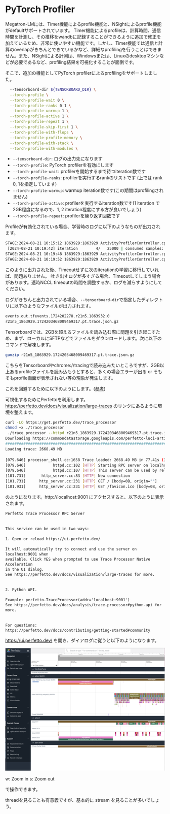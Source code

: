 # PyTorch Profiler

Megatron-LMには、Timer機能によるprofile機能と、NSightによるprofile機能がdefaultサポートされています。
Timer機能によるprofileは、計算時間、通信時間を計測し、その推移をwandbに記録することができるように追加で修正を加えているため、非常に使いやすい機能です。しかし、Timer機能では通信と計算のoverlapがきちんとできているかなど、詳細なprofilingを行うことはできません。また、NSightによる計測は、Windowsまたは、Linuxのdesktopマシンなどが必要であるなど、profiling結果を可視化することが面倒です。

そこで、追加の機能としてPyTorch profilerによるprofilingをサポートしました。

```bash
  --tensorboard-dir ${TENSORBOARD_DIR} \
  --torch-profile \
  --torch-profile-wait 0 \
  --torch-profile-ranks 0 1 \
  --torch-profile-warmup 1 \
  --torch-profile-active 1 \
  --torch-profile-repeat 1 \
  --torch-profile-skip-first 1 \
  --torch-profile-with-flops \
  --torch-profile-profile-memory \
  --torch-profile-with-stack \
  --torch-profile-with-modules \
```

- `--tensorboard-dir`: ログの出力先になります
- `--torch-profile`: PyTorch profilerを有効にします
- `--torch-profile-wait`: profilerを開始するまで待つiteration数です
- `--torch-profile-ranks`: profilerを実行するrankのリストです (上では rank 0, 1を指定しています)
- `--torch-profile-warmup`: warmup iteration数です(この期間はprofilingされません)
- `--torch-profile-active`: profilerを実行するiteration数です(1 iteration で2GB程度になるので、1, 2 iteration程度にする方が良いでしょう)
- `--torch-profile-repeat`: profilerを繰り返す回数です

Profileが有効化されている場合、学習時のログに以下のようなものが出力されます。

```bash
STAGE:2024-08-21 10:15:12 1863929:1863929 ActivityProfilerController.cpp:314] Completed Stage: Warm Up
 [2024-08-21 10:19:42] iteration        4/   25000 | consumed samples:         4096 | elapsed time per iteration (ms): 270125.4 | throughput per GPU (TFLOP/s/GPU): 449.6 | iteration time: 270.125 s samples/sec: 3.8 | learning rate: 7.500000E-08 | global batch size:  1024 | lm loss: 2.120380E+00 | loss scale: 1.0 | grad norm: 14.218 | number of skipped iterations:   0 | number of nan iterations:   0 |
STAGE:2024-08-21 10:19:48 1863929:1863929 ActivityProfilerController.cpp:320] Completed Stage: Collection
STAGE:2024-08-21 10:19:52 1863929:1863929 ActivityProfilerController.cpp:324] Completed Stage: Post Processing
```

このように出力された後、Timeoutせずに次のiterationの学習に移行していれば、問題ありません。
吐き出すログが多すぎる場合、Timeoutしてしまう場合があります。適時NCCL timeoutの時間を調整するか、ログを減らすようにしてください。

ログがきちんと出力されている場合、`--tensorboard-dir`で指定したディレクトリに以下のようなファイルが出力されます。

```bash
events.out.tfevents.1724202278.r21n5.1863932.0
r21n5_1863929.1724203468009469317.pt.trace.json.gz
```

Tensorboardでは、2GBを超えるファイルを読み込む際に問題を引き起こすため、まず、ローカルにSFTPなどでファイルをダウンロードします。次に以下のコマンドで解凍します。

```bash
gunzip r21n5_1863929.1724203468009469317.pt.trace.json.gz
```

こちらをTensorboardやchrome://tracingで読み込みたいところですが、2GB以上あるprofileファイルを読み込もうとすると、多くの場合エラーが出る or そもそもprofile画面が表示されない等の現象が発生します。

これを回避するために以下のようにします。([参考](https://github.com/pytorch/kineto/issues/595))

可視化するためにPerfettoを利用します。
https://perfetto.dev/docs/visualization/large-traces のリンクにあるように環境を整えます。

```bash
curl -LO https://get.perfetto.dev/trace_processor
chmod +x ./trace_processor
 ./trace_processor --httpd r21n5_1863929.1724203468009469317.pt.trace.json
Downloading https://commondatastorage.googleapis.com/perfetto-luci-artifacts/v47.0/mac-arm64/trace_processor_shell
################################################################################################################################################################################################################################### 100.0%
Loading trace: 2668.49 MB

[079.646] processor_shell.cc:1658 Trace loaded: 2668.49 MB in 77.41s (34.5 MB/s)
[079.646]            httpd.cc:102 [HTTP] Starting RPC server on localhost:9001
[079.646]            httpd.cc:107 [HTTP] This server can be used by reloading https://ui.perfetto.dev and clicking on YES on the "Trace Processor native acceleration" dialog or through the Python API (see https://perfetto.dev/docs/analysis/trace-processor#python-api).
[101.731]       http_server.cc:83 [HTTP] New connection
[101.731]      http_server.cc:231 [HTTP] GET / [body=0B, origin=""]
[101.931]      http_server.cc:231 [HTTP] GET /favicon.ico [body=0B, origin=""]
```

のようになります。http://localhost:9001 にアクセスすると、以下のように表示されます。

```
Perfetto Trace Processor RPC Server


This service can be used in two ways:

1. Open or reload https://ui.perfetto.dev/

It will automatically try to connect and use the server on localhost:9001 when
available. Click YES when prompted to use Trace Processor Native Acceleration
in the UI dialog.
See https://perfetto.dev/docs/visualization/large-traces for more.


2. Python API.

Example: perfetto.TraceProcessor(addr='localhost:9001')
See https://perfetto.dev/docs/analysis/trace-processor#python-api for more.


For questions:
https://perfetto.dev/docs/contributing/getting-started#community
```

https://ui.perfetto.dev/ を開き、ダイアログに従うと以下のようになります。


![profile](perfetto.png)

w: Zoom in
s: Zoom out

で操作できます。

threadを見ることも有意義ですが、基本的に stream を見ることが多いでしょう。
